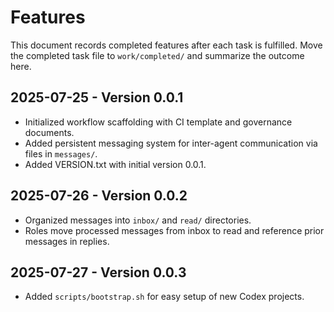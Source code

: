 # Features

This document records completed features after each task is fulfilled. Move the completed task file to `work/completed/` and summarize the outcome here.

## 2025-07-25 - Version 0.0.1
- Initialized workflow scaffolding with CI template and governance documents.
- Added persistent messaging system for inter-agent communication via files in `messages/`.
- Added VERSION.txt with initial version 0.0.1.

## 2025-07-26 - Version 0.0.2
- Organized messages into `inbox/` and `read/` directories.
- Roles move processed messages from inbox to read and reference prior messages in replies.

## 2025-07-27 - Version 0.0.3
- Added `scripts/bootstrap.sh` for easy setup of new Codex projects.
